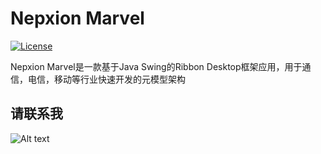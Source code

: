 # Nepxion Marvel
[![License](https://img.shields.io/badge/License-Apache%202.0-blue.svg?label=license)](https://github.com/Nepxion/nepxion.github.io/blob/master/LICENSE)

Nepxion Marvel是一款基于Java Swing的Ribbon Desktop框架应用，用于通信，电信，移动等行业快速开发的元模型架构

## 请联系我
![Alt text](https://github.com/Nepxion/Docs/blob/master/zxing-doc/微信-1.jpg)